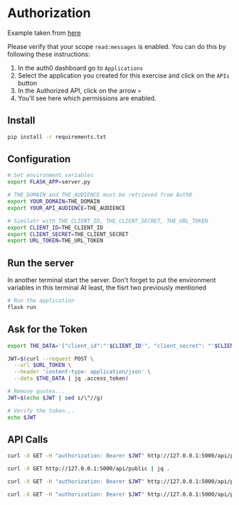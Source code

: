 
# Authorization

Example taken from [here](https://auth0.com/docs/quickstart/backend/python/01-authorization)

Please verify that your scope ```read:messages``` is enabled. You can do this by following these instructions:

1. In the auth0 dashboard go to `Applications`
2. Select the application you created for this exercise and click on the ```APIs``` button
3. In the Authorized API, click on the arrow ```>```
4. You'll see here which permissions are enabled.

## Install

```bash
pip install -r requirements.txt
```

## Configuration

```bash
# Set environment variables
export FLASK_APP=server.py

# THE_DOMAIN and THE_AUDIENCE must be retrieved from Auth0
export YOUR_DOMAIN=THE_DOMAIN
export YOUR_API_AUDIENCE=THE_AUDIENCE

# Similatr with THE_CLIENT_ID, THE_CLIENT_SECRET, THE_URL_TOKEN
export CLIENT_ID=THE_CLIENT_ID
export CLIENT_SECRET=THE_CLIENT_SECRET
export URL_TOKEN=THE_URL_TOKEN

```

## Run the server

In another terminal start the server. 
Don't forget to put the environment variables in this terminal
At least, the fisrt two previously mentioned

```bash
# Run the application
flask run

```

## Ask for the Token

```bash
export THE_DATA='{"client_id":"'$CLIENT_ID'", "client_secret": "'$CLIENT_SECRET'","audience":"'$YOUR_API_AUDIENCE'","grant_type":"client_credentials"}'

JWT=$(curl --request POST \
  --url $URL_TOKEN \
  --header 'content-type: application/json' \
  --data $THE_DATA | jq .access_token)

# Remove quotes...
JWT=$(echo $JWT | sed s/\"//g)

# Verify the token...
echo $JWT
```

## API Calls

```bash
curl -X GET -H "authorization: Bearer $JWT" http://127.0.0.1:5000/api/public | jq .

curl -X GET http://127.0.0.1:5000/api/public | jq .

curl -X GET -H "authorization: Bearer $JWT" http://127.0.0.1:5000/api/private | jq .

curl -X GET -H "authorization: Bearer $JWT" http://127.0.0.1:5000/api/private-scoped | jq .
```


